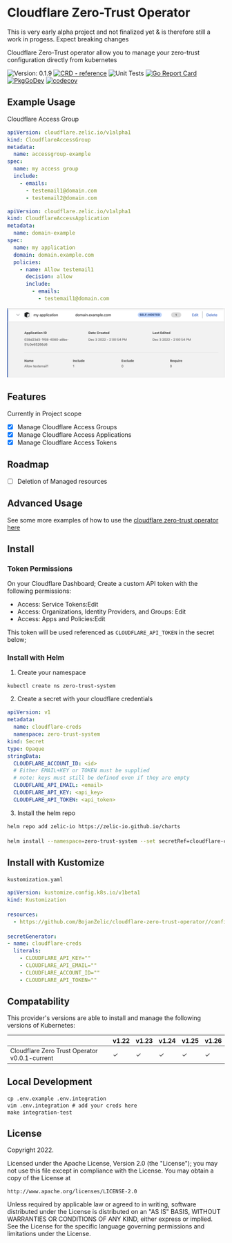 # Cloudflare Zero-Trust Operator

This is very early alpha project and not finalized yet & is therefore still a work in progess. 
Expect breaking changes

Cloudflare Zero-Trust operator allow you to manage your zero-trust configuration directly from kubernetes

<!-- Version_Placeholder -->
![Version: 0.1.9](https://img.shields.io/badge/Version-0.1.9-informational?style=flat-square)
[![CRD - reference](https://img.shields.io/badge/CRD-reference-2ea44f)](https://doc.crds.dev/github.com/BojanZelic/cloudflare-zero-trust-operator)
![Unit Tests](https://github.com/BojanZelic/cloudflare-zero-trust-operator/actions/workflows/unit.yaml/badge.svg)
[![Go Report Card](https://goreportcard.com/badge/github.com/bojanzelic/cloudflare-zero-trust-operator)](https://goreportcard.com/report/github.com/bojanzelic/cloudflare-zero-trust-operator)
[![PkgGoDev](https://pkg.go.dev/badge/github.com/bojanzelic/cloudflare-zero-trust-operator)](https://pkg.go.dev/github.com/bojanzelic/cloudflare-zero-trust-operator)
[![codecov](https://codecov.io/gh/BojanZelic/cloudflare-zero-trust-operator/branch/main/graph/badge.svg?token=BRSGWWVA2W)](https://codecov.io/gh/BojanZelic/cloudflare-zero-trust-operator)

## Example Usage

Cloudflare Access Group
```yaml
apiVersion: cloudflare.zelic.io/v1alpha1
kind: CloudflareAccessGroup
metadata:
  name: accessgroup-example
spec:
  name: my access group
  include:
    - emails:
      - testemail1@domain.com
      - testemail2@domain.com
```

```yaml
apiVersion: cloudflare.zelic.io/v1alpha1
kind: CloudflareAccessApplication
metadata:
  name: domain-example
spec:
  name: my application
  domain: domain.example.com
  policies: 
    - name: Allow testemail1
      decision: allow
      include:
        - emails:
          - testemail1@domain.com
```

![Example App](./docs/images/app_example.png)

## Features
Currently in Project scope
- [x] Manage Cloudflare Access Groups
- [x] Manage Cloudflare Access Applications
- [x] Manage Cloudflare Access Tokens

## Roadmap
- [ ] Deletion of Managed resources

## Advanced Usage

See some more examples of how to use the [cloudflare zero-trust operator here](./docs/Advanced_Usage.md) 

## Install

### Token Permissions

On your Cloudflare Dashboard; Create a custom API token with the following permissions:
* Access: Service Tokens:Edit
* Access: Organizations, Identity Providers, and Groups: Edit
* Access: Apps and Policies:Edit

This token will be used referenced as `CLOUDFLARE_API_TOKEN` in the secret below; 

### Install with Helm

1) Create your namespace
```
kubectl create ns zero-trust-system
```

2) Create a secret with your cloudflare credentials

```yaml
apiVersion: v1
metadata:
  name: cloudflare-creds
  namespace: zero-trust-system
kind: Secret
type: Opaque
stringData:
  CLOUDFLARE_ACCOUNT_ID: <id>
  # Either EMAIL+KEY or TOKEN must be supplied
  # note: keys must still be defined even if they are empty
  CLOUDFLARE_API_EMAIL: <email>
  CLOUDFLARE_API_KEY: <api_key>
  CLOUDFLARE_API_TOKEN: <api_token>
```

3) Install the helm repo
```bash
helm repo add zelic-io https://zelic-io.github.io/charts
 
helm install --namespace=zero-trust-system --set secretRef=cloudflare-creds cloudflare-zero-trust-operator zelic-io/cloudflare-zero-trust-operator
```

## Install with Kustomize

`kustomization.yaml`
```yaml
apiVersion: kustomize.config.k8s.io/v1beta1
kind: Kustomization

resources:
  - https://github.com/BojanZelic/cloudflare-zero-trust-operator//config/default?ref=main

secretGenerator:
- name: cloudflare-creds
  literals:
    - CLOUDFLARE_API_KEY=""
    - CLOUDFLARE_API_EMAIL=""
    - CLOUDFLARE_ACCOUNT_ID=""
    - CLOUDFLARE_API_TOKEN=""
```

## Compatability

This provider's versions are able to install and manage the following versions of Kubernetes:

|                                                | v1.22 | v1.23 | v1.24 | v1.25 | v1.26 |
| ---------------------------------------------- | ----- | ----- | ----- | ----- | ----- |
| Cloudflare Zero Trust Operator v0.0.1-current  | ✓     | ✓     | ✓     | ✓     | ✓     |


## Local Development

```
cp .env.example .env.integration
vim .env.integration # add your creds here
make integration-test
```

## License

Copyright 2022.

Licensed under the Apache License, Version 2.0 (the "License");
you may not use this file except in compliance with the License.
You may obtain a copy of the License at

    http://www.apache.org/licenses/LICENSE-2.0

Unless required by applicable law or agreed to in writing, software
distributed under the License is distributed on an "AS IS" BASIS,
WITHOUT WARRANTIES OR CONDITIONS OF ANY KIND, either express or implied.
See the License for the specific language governing permissions and
limitations under the License.

